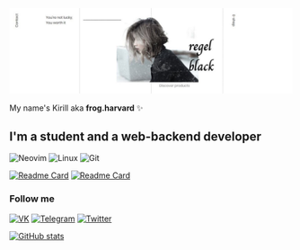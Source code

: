 ![Header](https://github.com/frogindreams/frogindreams/blob/main/assests/maxresdefault.jpg)

My name's Kirill aka <b>frog.harvard</b> ✨
## I'm a student and a web-backend developer
![Neovim](https://img.shields.io/badge/-Neovim-191919?style=for-the-badge&logo=Neovim&logoColor=86DC3D)
![Linux](https://img.shields.io/badge/-Linux-191919?style=for-the-badge&logo=Linux&logoColor=9B6DFF)
![Git](https://img.shields.io/badge/-Git-191919?style=for-the-badge&logo=Git&logoColor=E61236)

[![Readme Card](https://github-readme-stats.vercel.app/api/pin/?username=frogindreams&repo=Tetris)](https://github.com/frogindreams/Tetris)
[![Readme Card](https://github-readme-stats.vercel.app/api/pin/?username=frogindreams&repo=backend-application)](https://github.com/frogindreams/backend-application)

### Follow me
[![VK](https://img.shields.io/badge/-VK-FFFFFF?style=for-the-badge&logo=VK&logoColor=87CEEB)](https://vk.com/kirill.koro)
[![Telegram](https://img.shields.io/badge/-Telegram-FFFFFF?style=for-the-badge&logo=Telegram&logoColor=003166)](https://t.me/frogharvard)
[![Twitter](https://img.shields.io/badge/-Twitter-FFFFFF?style=for-the-badge&logo=Twitter&logoColor=BFE6FF)](https://twitter.com/FrogHarvard)


[![GitHub stats](https://github-readme-stats.vercel.app/api?username=frogindreams&show_icons=true&theme=dark)](https://github.com/anuraghazra/github-readme-stats)
